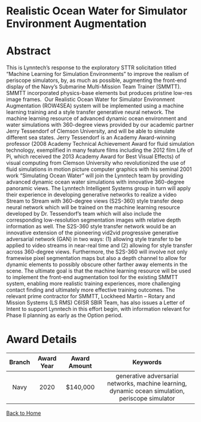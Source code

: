 
Realistic Ocean Water for Simulator Environment Augmentation
============================================================

# Abstract


This is Lynntech’s response to the exploratory STTR solicitation titled “Machine Learning for Simulation Environments” to improve the realism of periscope simulators, by, as much as possible, augmenting the front-end display of the Navy’s Submarine Multi-Mission Team Trainer (SMMTT). SMMTT incorporated physics-base elements but produces pristine low-res image frames.  Our Realistic Ocean Water for Simulator Environment Augmentation (ROW4SEA) system will be implemented using a machine learning training and a style transfer generative neural network. The machine learning resource of advanced dynamic ocean environment and water simulations with 360-degree views provided by our academic partner Jerry Tessendorf of Clemson University, and will be able to simulate different sea states. Jerry Tessendorf is an Academy Award-winning professor (2008 Academy Technical Achievement Award for fluid simulation technology, exemplified in many feature films including the 2012 film Life of Pi, which received the 2013 Academy Award for Best Visual Effects) of visual computing from Clemson University who revolutionized the use of fluid simulations in motion picture computer graphics with his seminal 2001 work “Simulating Ocean Water” will join the Lynntech team by providing advanced dynamic ocean water simulations with innovative 360-degree panoramic views. The Lynntech Intelligent Systems group in turn will apply their experience in developing generative networks to realize a video Stream to Stream with 360-degree views (S2S-360) style transfer deep neural network which will be trained on the machine learning resource developed by Dr. Tessendorf’s team which will also include the corresponding low-resolution segmentation images with relative depth information as well. The S2S-360 style transfer network would be an innovative extension of the pioneering vid2vid progressive generative adversarial network (GAN) in two ways: (1) allowing style transfer to be applied to video streams in near-real time and (2) allowing for style transfer across 360-degree views. Furthermore, the S2S-360 will involve not only framewise pixel segmentation maps but also a depth channel to allow for dynamic elements to possibly obscure other farther away elements in the scene. The ultimate goal is that the machine learning resource will be used to implement the front-end augmentation tool for the existing SMMTT system, enabling more realistic training experiences, more challenging contact finding and ultimately more effective training outcomes. The relevant prime contractor for SMMTT, Lockheed Martin – Rotary and Mission Systems (LS RMS) C6ISR SBIR Team, has also issues a Letter of Intent to support Lynntech in this effort begin, with information relevant for Phase II planning as early as the Option period.  

# Award Details

|Branch|Award Year|Award Amount|Keywords|
| :---: | :---: | :---: | :---: |
|Navy|2020|$140,000|generative adversarial networks, machine learning, dynamic ocean simulation, periscope simulator|
  
  


[Back to Home](https://github.com/chrischow/dod_sbir_awards/JH/#2223)